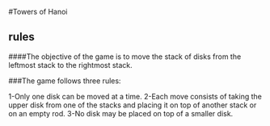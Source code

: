 #Towers of Hanoi

## rules

####The objective of the game is to move the stack of disks from the leftmost stack to the rightmost stack.

###The game follows three rules:

1-Only one disk can be moved at a time.
2-Each move consists of taking the upper disk from one of the stacks and placing it on top of another stack or on an empty rod.
3-No disk may be placed on top of a smaller disk.

